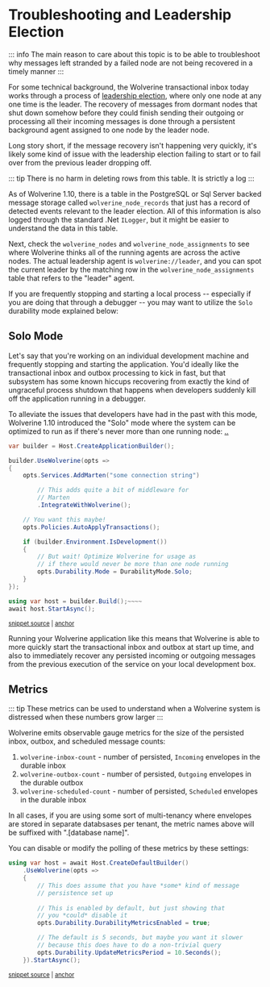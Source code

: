 # Troubleshooting and Leadership Election

::: info
The main reason to care about this topic is to be able to troubleshoot why messages left stranded by a failed node
are not being recovered in a timely manner
:::

For some technical background, the Wolverine transactional inbox today works through a process of [leadership election](https://en.wikipedia.org/wiki/Leader_election), where only one node 
at any one time is the leader. The recovery of messages from dormant nodes that shut down somehow before they could
finish sending their outgoing or processing all their incoming messages is done through a persistent background agent
assigned to one node by the leader node. 

Long story short, if the message recovery isn't happening very quickly, it's likely some kind of issue with the leadership
election failing to start or to fail over from the previous leader dropping off. 

::: tip
There is no harm in deleting rows from this table. It is strictly a log
:::

As of Wolverine 1.10, there is a table in the PostgreSQL or Sql Server backed message storage called `wolverine_node_records`
that just has a record of detected events relevant to the leader election. All of this information is also logged
through the standard .Net `ILogger`, but it might be easier to understand the data in this table. 

Next, check the `wolverine_nodes` and `wolverine_node_assignments` to see where Wolverine thinks all of the running
agents are across the active nodes. The actual leadership agent is `wolverine://leader`, and you can spot the current
leader by the matching row in the `wolverine_node_assignments` table that refers to the "leader" agent. 

If you are frequently stopping and starting a local process -- especially if you are doing that through a debugger -- you
may want to utilize the `Solo` durability mode explained below:


## Solo Mode

Let's say that you're working on an individual development machine and frequently stopping and starting the application.
You'd ideally like the transactional inbox and outbox processing to kick in fast, but that subsystem has some known hiccups
recovering from exactly the kind of ungraceful process shutdown that happens when developers suddenly kill off the application
running in a debugger. 

To alleviate the issues that developers have had in the past with this mode, Wolverine 1.10 introduced the "Solo" mode
where the system can be optimized to run as if there's never more than one running node:
[..](..%2F..)
<!-- snippet: sample_configuring_the_solo_mode -->
<a id='snippet-sample_configuring_the_solo_mode'></a>
```cs
var builder = Host.CreateApplicationBuilder();

builder.UseWolverine(opts =>
{
    opts.Services.AddMarten("some connection string")

        // This adds quite a bit of middleware for
        // Marten
        .IntegrateWithWolverine();

    // You want this maybe!
    opts.Policies.AutoApplyTransactions();

    if (builder.Environment.IsDevelopment())
    {
        // But wait! Optimize Wolverine for usage as
        // if there would never be more than one node running
        opts.Durability.Mode = DurabilityMode.Solo;
    }
});

using var host = builder.Build();~~~~
await host.StartAsync();
```
<sup><a href='https://github.com/JasperFx/wolverine/blob/main/src/Samples/DocumentationSamples/DurabilityModes.cs#L63-L90' title='Snippet source file'>snippet source</a> | <a href='#snippet-sample_configuring_the_solo_mode' title='Start of snippet'>anchor</a></sup>
<!-- endSnippet -->

Running your Wolverine application like this means that Wolverine is able to more quickly start the transactional inbox
and outbox at start up time, and also to immediately recover any persisted incoming or outgoing messages from the previous
execution of the service on your local development box.

## Metrics <Badge type="tip" text="3.6" />

::: tip
These metrics can be used to understand when a Wolverine system is distressed when these numbers grow larger
:::

Wolverine emits observable gauge metrics for the size of the persisted inbox, outbox, and scheduled message counts:

1. `wolverine-inbox-count` - number of persisted, `Incoming` envelopes in the durable inbox
2. `wolverine-outbox-count` - number of persisted, `Outgoing` envelopes in the durable outbox
3. `wolverine-scheduled-count` - number of persisted, `Scheduled` envelopes in the durable inbox

In all cases, if you are using some sort of multi-tenancy where envelopes are stored in separate databsases per tenant,
the metric names above will be suffixed with ".[database name]".

You can disable or modify the polling of these metrics by these settings:

<!-- snippet: sample_configuring_persistence_metrics -->
<a id='snippet-sample_configuring_persistence_metrics'></a>
```cs
using var host = await Host.CreateDefaultBuilder()
    .UseWolverine(opts =>
    {
        // This does assume that you have *some* kind of message
        // persistence set up
        
        // This is enabled by default, but just showing that
        // you *could* disable it
        opts.Durability.DurabilityMetricsEnabled = true;

        // The default is 5 seconds, but maybe you want it slower
        // because this does have to do a non-trivial query
        opts.Durability.UpdateMetricsPeriod = 10.Seconds();
    }).StartAsync();
```
<sup><a href='https://github.com/JasperFx/wolverine/blob/main/src/Persistence/PersistenceTests/Samples/DocumentationSamples.cs#L209-L226' title='Snippet source file'>snippet source</a> | <a href='#snippet-sample_configuring_persistence_metrics' title='Start of snippet'>anchor</a></sup>
<!-- endSnippet -->

